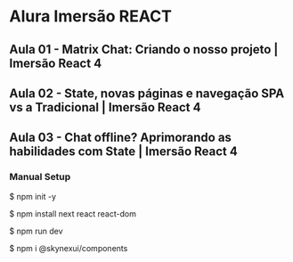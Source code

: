 # Alura Imersão REACT

## Aula 01 - Matrix Chat: Criando o nosso projeto | Imersão React 4

## Aula 02 - State, novas páginas e navegação SPA vs a Tradicional | Imersão React 4

## Aula 03 - Chat offline? Aprimorando as habilidades com State | Imersão React 4

### Manual Setup

$ npm init -y

$ npm install next react react-dom

$ npm run dev

$ npm i @skynexui/components
